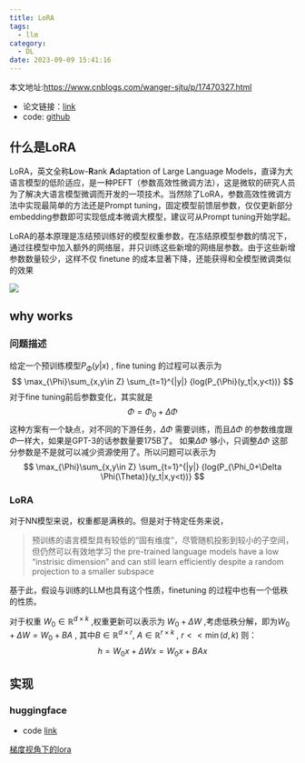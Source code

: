 ```yaml
---
title: LoRA
tags:
  - llm
category:
  - DL
date: 2023-09-09 15:41:16
---
```


本文地址:https://www.cnblogs.com/wanger-sjtu/p/17470327.html

- 论文链接：[link](https://arxiv.org/abs/2106.09685)
- code: [github](https://github.com/microsoft/LoRA)

## 什么是LoRA
LoRA，英文全称**L**ow-**R**ank **A**daptation of Large Language Models，直译为大语言模型的低阶适应，是一种PEFT（参数高效性微调方法），这是微软的研究人员为了解决大语言模型微调而开发的一项技术。当然除了LoRA，参数高效性微调方法中实现最简单的方法还是Prompt tuning，固定模型前馈层参数，仅仅更新部分embedding参数即可实现低成本微调大模型，建议可从Prompt tuning开始学起。

LoRA的基本原理是冻结预训练好的模型权重参数，在冻结原模型参数的情况下，通过往模型中加入额外的网络层，并只训练这些新增的网络层参数。由于这些新增参数数量较少，这样不仅 finetune 的成本显著下降，还能获得和全模型微调类似的效果

![](https://img2023.cnblogs.com/blog/2462804/202306/2462804-20230609214112382-1836386385.png)



## why works

### 问题描述
给定一个预训练模型$P_{\Phi}(y|x)$ , fine tuning 的过程可以表示为
$$
\max_{\Phi}\sum_{x,y\in Z} \sum_{t=1}^{|y|} {log(P_{\Phi}(y_t|x,y<t))}
$$
对于fine tuning前后参数变化，其实就是
$$
\Phi = \Phi_0+\Delta \Phi
$$
这种方案有一个缺点，对不同的下游任务，$\Delta \Phi$ 需要训练，而且$\Delta \Phi$ 的参数维度跟$\Phi$一样大，如果是GPT-3的话参数量要175B了。
如果$\Delta \Phi$ 够小，只调整$\Delta \Phi$ 这部分参数是不是就可以减少资源使用了。所以问题可以表示为
$$
\max_{\Phi}\sum_{x,y\in Z} \sum_{t=1}^{|y|} {log(P_{\Phi_0+\Delta \Phi(\Theta)}(y_t|x,y<t))}
$$

### LoRA
对于NN模型来说，权重都是满秩的。但是对于特定任务来说，
> 预训练的语言模型具有较低的“固有维度”，尽管随机投影到较小的子空间，但仍然可以有效地学习
> the pre-trained language models have a low “instrisic dimension” and can still learn efficiently despite a random projection to a smaller subspace

基于此，假设与训练的LLM也具有这个性质，finetuning 的过程中也有一个低秩的性质。

对于权重  $W_0 \in \mathbb{R}^{d\times k}$ ,权重更新可以表示为 $W_0+\Delta W$ ,考虑低秩分解，即为$W_0+\Delta W = W_0+BA$ , 其中$B \in \mathbb{R}^{d\times r}$, $A\in \mathbb{R}^{r\times k}$ , $r << \min(d,k)$
则：
$$
h=W_0x+\Delta Wx=W_0x+BAx
$$

## 实现
### huggingface
- code [link](https://github.com/huggingface/peft/blob/main/src/peft/tuners/lora.py)

[梯度视角下的lora](https://spaces.ac.cn/archives/9590)
